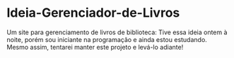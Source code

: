 # Ideia-Gerenciador-de-Livros
Um site para gerenciamento de livros de biblioteca:
Tive essa ideia ontem à noite, porém sou iniciante na programação e ainda estou estudando. Mesmo assim, tentarei manter este projeto e levá-lo adiante!
